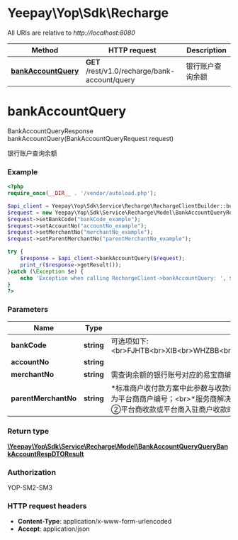 # Yeepay\Yop\Sdk\Recharge

All URIs are relative to *http://localhost:8080*

Method | HTTP request | Description
------------- | ------------- | -------------
[**bankAccountQuery**](Recharge.md#bankAccountQuery) | **GET** /rest/v1.0/recharge/bank-account/query | 银行账户查询余额


# **bankAccountQuery**
BankAccountQueryResponse bankAccountQuery(BankAccountQueryRequest request)

银行账户查询余额

### Example
```php
<?php
require_once(__DIR__ . '/vendor/autoload.php');

$api_client = Yeepay\Yop\Sdk\Service\Recharge\RechargeClientBuilder::builder()->build();
$request = new Yeepay\Yop\Sdk\Service\Recharge\Model\BankAccountQueryRequest();
$request->setBankCode("bankCode_example");
$request->setAccountNo("accountNo_example");
$request->setMerchantNo("merchantNo_example");
$request->setParentMerchantNo("parentMerchantNo_example");

try {
    $response = $api_client->bankAccountQuery($request);
    print_r($response->getResult());
}catch (\Exception $e) {
    echo 'Exception when calling RechargeClient->bankAccountQuery: ', $e->getMessage(), PHP_EOL;
}
?>
```

### Parameters

Name | Type | Description  | Notes
------------- | ------------- | ------------- | -------------
 **bankCode** | **string**| 可选项如下:&lt;br&gt;FJHTB&lt;br&gt;XIB&lt;br&gt;WHZBB&lt;br&gt;XWB&lt;br&gt;HXBXB&lt;br&gt;XWB_Z&lt;br&gt;SUNINGBANK |
 **accountNo** | **string**|  |
 **merchantNo** | **string**| 需查询余额的银行账号对应的易宝商编 |
 **parentMerchantNo** | **string**| *标准商户收付款方案中此参数与收款商户编号一致；&lt;br&gt;*平台商户收付款方案中此参数为平台商商户编号；&lt;br&gt;*服务商解决方案中，①标准商户收款时，该参数为服务商商编 ②平台商收款或平台商入驻商户收款时，该参数为平台商商编。 |

### Return type
[**\Yeepay\Yop\Sdk\Service\Recharge\Model\BankAccountQueryQueryBankAccountRespDTOResult**](../Model/BankAccountQueryQueryBankAccountRespDTOResult.md)
### Authorization

YOP-SM2-SM3


### HTTP request headers

 - **Content-Type**: application/x-www-form-urlencoded
 - **Accept**: application/json

